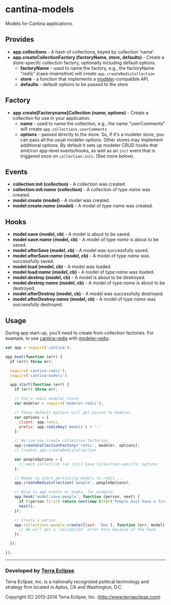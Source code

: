 cantina-models
==============

Models for Cantina applications.

Provides
--------

- **app.collections** - A hash of collections, keyed by collection 'name'.
- **app.createCollectionFactory (factoryName, store, defaults)** - Create a
store-specifc collection factory, optionally including default options.
  - **factoryName** - used to name the factory, e.g., the factoryName "redis"
(case-insensitive) will create `app.createRedisCollection`
  - **store** - a function that implements a
[modeler](https://github.com/carlos8f/modeler)-compatible API.
  - **defaults** - default options to be passed to the store

Factory
-------
- **app.create[Factoryname]Collection (name, options)** - Create a
collection for use in your application.
  - **name** - used to name the collection, e.g., the name "userComments" will
create `app.collections.userComments`
  - **options** - passed directly to the store. So, if it's a modeler store, you
can pass all the usual modeler options. Other stores may implement additional
options. By default it sets up modeler CRUD hooks that emit/run app-level
events/hooks, as well as an `init` event that is triggered once on
`collection:init`. (See more below).

Events
------

- **collection:init (collection)** - A collection was created.
- **collection:init:_name_ (collection)** - A collection of type _name_ was created.
- **model:create (model)** - A model was created.
- **model:create:_name_ (model)** - A model of type _name_ was created.

Hooks
-----

- **model:save (model, cb)** - A model is about to be saved.
- **model:save:_name_ (model, cb)** - A model of type _name_ is about to be saved.
- **model:afterSave (model, cb)** - A model was successfully saved.
- **model:afterSave:_name_ (model, cb)** - A model of type _name_ was successfully saved.
- **model:load (model, cb)** - A model was loaded.
- **model:load:_name_ (model, cb)** - A model of type _name_ was loaded.
- **model:destroy (model, cb)** - A model is about to be destroyed.
- **model:destroy:_name_ (model, cb)** - A model of type _name_ is about to be destroyed.
- **model:afterDestroy (model, cb)** - A model was successfully destroyed.
- **model:afterDestroy:_name_ (model, cb)** - A model of type _name_ was successfully destroyed.

Usage
-----

During app start-up, you'll need to create from collection factories. For
example, to use [cantina-redis](https://github.com/cantina/cantina-redis) with
[modeler-redis](https://github.com/carlos8f/modeler-redis):

```js
var app = require('cantina');

app.boot(function (err) {
  if (err) throw err;

  require('cantina-redis');
  require('cantina-models');

  app.start(function (err) {
    if (err) throw err;

    // Use a redis modeler store.
    var modeler = require('modeler-redis');

    // These default options will get passed to modeler.
    var options = {
      client: app.redis,
      prefix: app.redisKey('models') + ':'
    };

    // We can now create collection factories.
    app.createCollectionFactory('redis', modeler, options);
    // Creates app.createRedisCollection

    var peopleOptions = {
      // each collection can still have collection-specific options
    };

    // Ready to start persisting models to redis ...
    app.createRedisCollection('people', peopleOptions);

    // Bind to app events or hooks, for example:
    app.hook('model:save:people', function (person, next) {
      if (!person.first) return next(new Error('People must have a first name'));
      next();
    });

    // Create a person.
    app.collections.people.create({last: 'Doe'}, function (err, model) {
      // We will get a 'validation' error here because of the hook.
    });

  });

});
```

- - -

### Developed by [Terra Eclipse](http://www.terraeclipse.com)
Terra Eclipse, Inc. is a nationally recognized political technology and
strategy firm located in Aptos, CA and Washington, D.C.

Copyright (C) 2013-2014 Terra Eclipse, Inc. (http://www.terraeclipse.com)